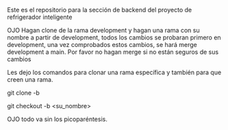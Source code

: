 Este es el repositorio para la sección de backend del proyecto de refrigerador inteligente

OJO
Hagan clone de la rama development y hagan una rama con su nombre a partir de development, todos los cambios se probaran primero en development, una vez comprobados estos cambios, se hará merge development a main.
Por favor no hagan merge si no están seguros de sus cambios 

Les dejo los comandos para clonar una rama específica y también para que creen una rama.

git clone -b <branchname> <remote-repo-url>

git checkout -b <su_nombre>

OJO todo va sin los picoparéntesis.